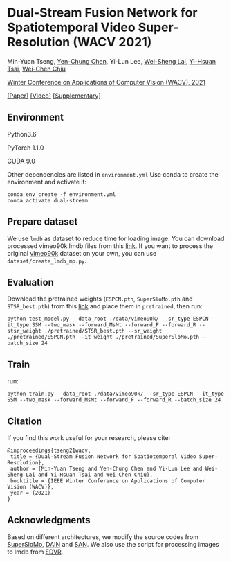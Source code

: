 # Dual-Stream Fusion Network for Spatiotemporal Video Super-Resolution (WACV 2021)

Min-Yuan Tseng, [Yen-Chung Chen](https://yenchungchen.github.io/), Yi-Lun Lee, [Wei-Sheng Lai](https://www.wslai.net/), [Yi-Hsuan Tsai](https://sites.google.com/site/yihsuantsai/), [Wei-Chen Chiu](https://walonchiu.github.io/)

[Winter Conference on Applications of Computer Vision (WACV), 2021](http://wacv2021.thecvf.com/home)

[[Paper]](http://people.cs.nctu.edu.tw/~walon/publications/tseng2021wacv.pdf)
[[Video]](http://people.cs.nctu.edu.tw/~walon/publications/tseng2021wacv_video.mp4)
[[Supplementary]](http://people.cs.nctu.edu.tw/~walon/publications/tseng2021wacv_supp.pdf)

## Environment
Python3.6

PyTorch 1.1.0

CUDA 9.0

Other dependencies are listed in `environment.yml`
Use conda to create the environment and activate it:
```
conda env create -f environment.yml
conda activate dual-stream
```

## Prepare dataset
We use `lmdb` as dataset to reduce time for loading image.
You can download processed vimeo90k lmdb files from this [link](https://drive.google.com/drive/folders/11_g_iSkLFntqKwtccgZPAAoB5RwgZezh?usp=sharing).
If you want to process the original [vimeo90k](http://toflow.csail.mit.edu/) dataset on your own, you can use `dataset/create_lmdb_mp.py`.

## Evaluation
Download the pretrained weights (`ESPCN.pth`, `SuperSloMo.pth` and `STSR_best.pth`) from this [link](https://drive.google.com/drive/folders/1JLAc1wtfPzvxUfp8T0irEKf1N8GbhCo9?usp=sharing) and place them in `pretrained`, then run:

```
python test_model.py --data_root ./data/vimeo90k/ --sr_type ESPCN --it_type SSM --two_mask --forward_MsMt --forward_F --forward_R --stsr_weight ./pretrained/STSR_best.pth --sr_weight ./pretrained/ESPCN.pth --it_weight ./pretrained/SuperSloMo.pth --batch_size 24
```

## Train
run:

```
python train.py --data_root ./data/vimeo90k/ --sr_type ESPCN --it_type SSM --two_mask --forward_MsMt --forward_F --forward_R --batch_size 24
```

## Citation
If you find this work useful for your research, please cite:
```
@inproceedings{tseng21wacv,
 title = {Dual-Stream Fusion Network for Spatiotemporal Video Super-Resolution},
 author = {Min-Yuan Tseng and Yen-Chung Chen and Yi-Lun Lee and Wei-Sheng Lai and Yi-Hsuan Tsai and Wei-Chen Chiu},
 booktitle = {IEEE Winter Conference on Applications of Computer Vision (WACV)},
 year = {2021}
}
```

## Acknowledgments
Based on different architectures, we modify the source codes from [SuperSloMo](https://github.com/avinashpaliwal/Super-SloMo), [DAIN](https://github.com/baowenbo/DAIN) and [SAN](https://github.com/daitao/SAN). We also use the script for processing images to lmdb from [EDVR](https://github.com/xinntao/EDVR).
